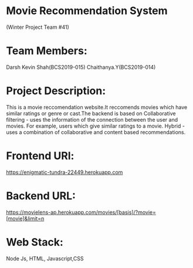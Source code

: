 # Movie Recommendation System
(Winter Project Team #41)

# Team Members:
 Darsh Kevin Shah(BCS2019-015)
 Chaithanya.Y(BCS2019-014)
  
# Project Description:
  This is a movie reccomendation website.It reccomends movies which have similar ratings or genre or cast.The backend is based on
  Collaborative filtering - uses the information of the connection between the user and movies.
  For example, users which give similar ratings to a movie. Hybrid - uses a combination of collaborative and content based recommendations.
  
 # Frontend URl:
 https://enigmatic-tundra-22449.herokuapp.com
  
 # Backend URL:
 https://movielens-ap.herokuapp.com/movies/[basis]/?movie=[movie]&limit=n
 
 # Web Stack:
 Node Js, HTML, Javascript,CSS
 
 
 
